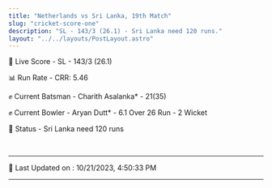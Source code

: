 ```yaml
---
title: "Netherlands vs Sri Lanka, 19th Match"
slug: "cricket-score-one"
description: "SL - 143/3 (26.1) - Sri Lanka need 120 runs."
layout: "../../layouts/PostLayout.astro"
---
```


🔴 Live Score - SL - 143/3 (26.1)  

📊 Run Rate - CRR: 5.46  

✊ Current Batsman - Charith Asalanka* - 21(35)  

✊ Current Bowler - Aryan Dutt* - 6.1 Over 26 Run - 2 Wicket  

📑 Status - Sri Lanka need 120 runs

<br />

***

📝 Last Updated on : 10/21/2023, 4:50:33 PM

***

